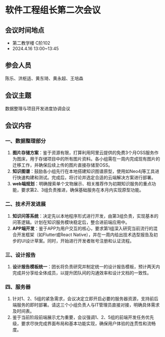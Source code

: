# 软件工程组长第二次会议

## 会议时间地点

- 第二教学楼 C阶102
- 2024.4.16  13:00~13:45

## 参会人员

陈乐、洪枢适、黄东琦、黄永超、王培森

## 会议主题

数据整理与项目开发进度协调会议

## 会议内容

### 一、数据整理部分

1. **图片存储方案**：鉴于资源有限，打算利用阿里云提供的免费3个月OSS服务作为图床，用于存储项目中的所有图片资料。各小组需在一周内完成现有图片的迁移工作，并确保后续上传的图片直接存储至OSS。
2. **知识图谱**：鼓励各小组先行在本地搭建知识图谱原型，使用如Neo4j等工具进行快速构建和测试。完成后，将讨论并选定合适的云端解决方案进行部署。
3. **web端规划**：明确搜索单个文物展示、相关推荐作为初期知识服务的重点功能，要求第2、3组负责推进，确保基础服务在本月内实现原型功能。

### 二、技术开发进展

1. **知识问答系统**：决定先以本地程序形式进行开发，由第3组负责，实现基本的问答逻辑。计划在知识服务模块稳定后，整合进前端应用中。
2. **APP端开发**：鉴于APP为用户交互的核心，要求第1组深入研究当前流行的混合开发框架（如Flutter或React Native），并在一周内给出技术选型报告及初步的UI设计草案。同时，开始进行开发者账号注册和认证流程。

### 三、设计报告

1. **设计报告模板统一**：团长将负责研究并制定统一的设计报告模板，预计两天内完成并分享给全体成员，以提升团队间的沟通效率和设计文档的一致性。

### 四、服务器

1. 针对1、2、5组的紧急需求，会议决定立即开启必要的服务器资源，支持前后端服务的即时部署。请这三个小组负责人与IT管理员直接对接，明确具体需求及时间表。
2. 鉴于当前阶段前端展示尤为重要，会议强调1、2、5组的前端开发任务优先级，要求尽快完成界面布局和基本功能实现，确保用户体验的连贯性和流畅度。
